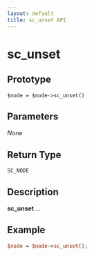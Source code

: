 ```yaml
---
layout: default
title: sc_unset API
---
```



sc_unset
========


Prototype
---------

```
$node = $node->sc_unset()
```


Parameters
----------

_None_

Return Type
-----------

`SC_NODE`


Description
-----------

**sc_unset** ...


Example
-------

```perl
$node = $node->sc_unset();
```
